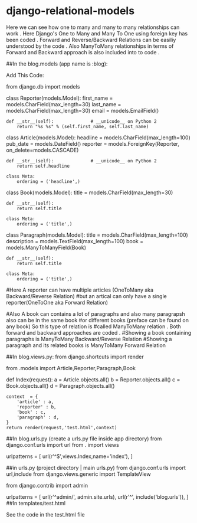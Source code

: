 # django-relational-models
Here we can see how one to many and many to many relationships can work . 
Here Django's One to Many and Many To One using foreign key has been coded . 
Forward and Reverse/Backward Relations can be easiliy understood by the code .
Also ManyToMany relationships in terms of Forward and Backward approach is also included into to code . 

##In the blog.models (app name is :blog):

Add This Code:

from django.db import models


class Reporter(models.Model):
    first_name = models.CharField(max_length=30)
    last_name = models.CharField(max_length=30)
    email = models.EmailField()

    def __str__(self):              # __unicode__ on Python 2
        return "%s %s" % (self.first_name, self.last_name)

class Article(models.Model):
    headline = models.CharField(max_length=100)
    pub_date = models.DateField()
    reporter = models.ForeignKey(Reporter, on_delete=models.CASCADE)
    

    def __str__(self):              # __unicode__ on Python 2
        return self.headline

    class Meta:
        ordering = ('headline',)
        
        
        
class Book(models.Model):
    title = models.CharField(max_length=30)

    def __str__(self):
        return self.title

    class Meta:
        ordering = ('title',)

class Paragraph(models.Model):
    title = models.CharField(max_length=100)
    description = models.TextField(max_length=100)
    book = models.ManyToManyField(Book)

    def __str__(self):
        return self.title

    class Meta:
        ordering = ('title',)
        
  #Here A reporter can have multiple articles (OneToMany aka Backward/Reverse Relation) 
  #but an artical can only have a single reporter(OneToOne aka Forward Relation)
  
  #Also A book can contains a lot of paragraphs and also many paragrapsh also can be in the same book 
  #or different books (preface can be found on any book) So this type of relation is 
  #called ManyToMany relation . Both forward and backward approaches are coded . 
  #Showing a book containing paragraphs is ManyToMany Backward/Reverse Relation
  #Showing a paragraph and its related books is ManyToMany Forward Relation
  
  
##In blog.views.py:
  from django.shortcuts import render

from .models import Article,Reporter,Paragraph,Book

def Index(request):
    a = Article.objects.all()
    b = Reporter.objects.all()
    c = Book.objects.all()
    d = Paragraph.objects.all()
    
    context  = {
        'article' : a,
        'reporter' : b,
        'book' : c,
        'paragraph' : d,
    }
    return render(request,'test.html',context)
    
 ##In blog.urls.py (create a urls.py file inside app directory) 
from django.conf.urls import url
from . import views

urlpatterns = [
   url(r'^$',views.Index,name='index'),
]

##in urls.py (project directory | main urls.py)
from django.conf.urls import url,include
from django.views.generic import TemplateView

from django.contrib import admin

urlpatterns = [
    url(r'^admin/', admin.site.urls),
    url(r'^', include('blog.urls')),
]
##In templates/test.html

See the code in the test.html file 

  
  

